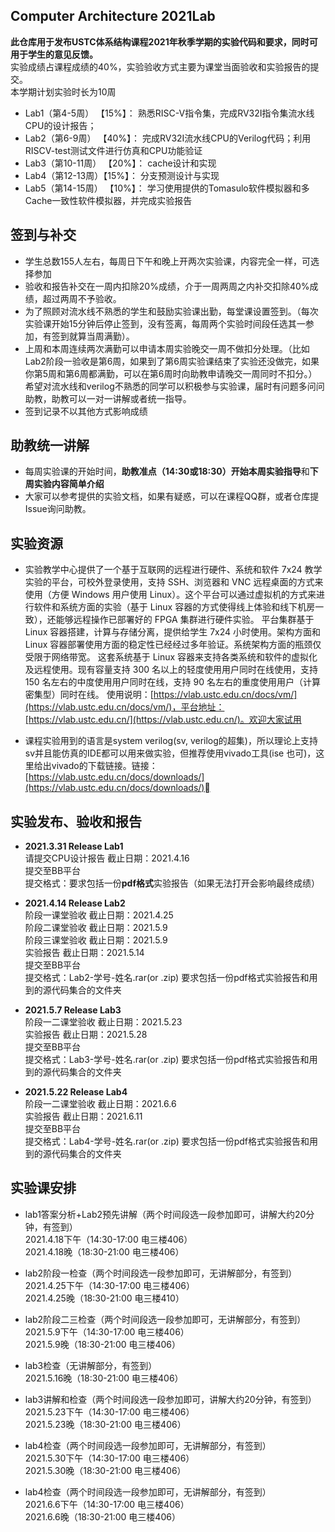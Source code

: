 ## Computer Architecture 2021Lab
**此仓库用于发布USTC体系结构课程2021年秋季学期的实验代码和要求，同时可用于学生的意见反馈。**  
实验成绩占课程成绩的40%，实验验收方式主要为课堂当面验收和实验报告的提交。  
本学期计划实验时长为10周

* Lab1（第4-5周）  【15%】： 熟悉RISC-V指令集，完成RV32I指令集流水线CPU的设计报告；
* Lab2（第6-9周）  【40%】： 完成RV32I流水线CPU的Verilog代码；利用RISCV-test测试文件进行仿真和CPU功能验证
* Lab3（第10-11周） 【20%】： cache设计和实现
* Lab4（第12-13周）【15%】： 分支预测设计与实现
* Lab5（第14-15周）   【10%】： 学习使用提供的Tomasulo软件模拟器和多Cache一致性软件模拟器，并完成实验报告


## 签到与补交

* 学生总数155人左右，每周日下午和晚上开两次实验课，内容完全一样，可选择参加
* 验收和报告补交在一周内扣除20%成绩，介于一周两周之内补交扣除40%成绩，超过两周不予验收。
* 为了照顾对流水线不熟悉的学生和鼓励实验课出勤，每堂课设置签到。（每次实验课开始15分钟后停止签到，没有签离，每周两个实验时间段任选其一参加，有签到就算当周满勤）。
* 上周和本周连续两次满勤可以申请本周实验晚交一周不做扣分处理。（比如Lab2阶段一验收是第6周，如果到了第6周实验课结束了实验还没做完，如果你第5周和第6周都满勤，可以在第6周时向助教申请晚交一周同时不扣分。）希望对流水线和verilog不熟悉的同学可以积极参与实验课，届时有问题多问问助教，助教可以一对一讲解或者统一指导。
* 签到记录不以其他方式影响成绩

## 助教统一讲解
*  每周实验课的开始时间，**助教准点（14:30或18:30）**开始**本周实验指导**和**下周实验内容简单介绍**
* 大家可以参考提供的实验文档，如果有疑惑，可以在课程QQ群，或者仓库提Issue询问助教。


## 实验资源


* 实验教学中心提供了一个基于互联网的远程进行硬件、系统和软件 7x24 教学实验的平台，可校外登录使用，支持 SSH、浏览器和 VNC 远程桌面的方式来使用（方便 Windows 用户使用 Linux）。这个平台可以通过虚拟机的方式来进行软件和系统方面的实验（基于 Linux 容器的方式使得线上体验和线下机房一致），还能够远程操作已部署好的 FPGA 集群进行硬件实验。
平台集群基于 Linux 容器搭建，计算与存储分离，提供给学生 7x24 小时使用。架构方面和 Linux 容器部署使用方面的稳定性已经经过多年验证。系统架构方面的瓶颈仅受限于网络带宽。
这套系统基于 Linux 容器来支持各类系统和软件的虚拟化及远程使用。现有容量支持 300 名以上的轻度使用用户同时在线使用，支持 150 名左右的中度使用用户同时在线，支持 90 名左右的重度使用用户（计算密集型）同时在线。
使用说明：[https://vlab.ustc.edu.cn/docs/vm/](https://vlab.ustc.edu.cn/docs/vm/)，平台地址：[https://vlab.ustc.edu.cn/](https://vlab.ustc.edu.cn/)。欢迎大家试用

* 课程实验用到的语言是system verilog(sv, verilog的超集)，所以理论上支持sv并且能仿真的IDE都可以用来做实验，但推荐使用vivado工具(ise 也可)，这里给出vivado的下载链接。链接：[https://vlab.ustc.edu.cn/docs/downloads/](https://vlab.ustc.edu.cn/docs/downloads/)


## 实验发布、验收和报告

* **2021.3.31 Release Lab1**  
  请提交CPU设计报告 截止日期：2021.4.16  
  提交至BB平台  
  提交格式：要求包括一份**pdf格式**实验报告（如果无法打开会影响最终成绩）  
  
* **2021.4.14 Release Lab2**  
  阶段一课堂验收 截止日期：2021.4.25  
  阶段二课堂验收 截止日期：2021.5.9  
  阶段三课堂验收 截止日期：2021.5.9  
  实验报告 截止日期：2021.5.14  
  提交至BB平台  
  提交格式：Lab2-学号-姓名.rar(or .zip) 要求包括一份pdf格式实验报告和用到的源代码集合的文件夹
 
* **2021.5.7 Release Lab3**  
  阶段一二课堂验收 截止日期：2021.5.23  
  实验报告 截止日期：2021.5.28  
  提交至BB平台  
  提交格式：Lab3-学号-姓名.rar(or .zip) 要求包括一份pdf格式实验报告和用到的源代码集合的文件夹 

* **2021.5.22 Release Lab4**  
  阶段一二课堂验收 截止日期：2021.6.6  
  实验报告 截止日期：2021.6.11  
  提交至BB平台  
  提交格式：Lab4-学号-姓名.rar(or .zip) 要求包括一份pdf格式实验报告和用到的源代码集合的文件夹 
  
## 实验课安排

* lab1答案分析+Lab2预先讲解（两个时间段选一段参加即可，讲解大约20分钟，有签到）  
  2021.4.18下午（14:30-17:00 电三楼406）  
  2021.4.18晚（18:30-21:00 电三楼406）

* lab2阶段一检查（两个时间段选一段参加即可，无讲解部分，有签到）  
  2021.4.25下午（14:30-17:00 电三楼406）  
  2021.4.25晚（18:30-21:00 电三楼410）
  
* lab2阶段二三检查（两个时间段选一段参加即可，无讲解部分，有签到）  
  2021.5.9下午（14:30-17:00 电三楼406）  
  2021.5.9晚（18:30-21:00 电三楼406）

* lab3检查（无讲解部分，有签到）  
  2021.5.16晚（18:30-21:00 电三楼406）

* lab3讲解和检查（两个时间段选一段参加即可，讲解大约20分钟，有签到）  
  2021.5.23下午（14:30-17:00 电三楼406）  
  2021.5.23晚（18:30-21:00 电三楼406）

* lab4检查（两个时间段选一段参加即可，无讲解部分，有签到）  
  2021.5.30下午（14:30-17:00 电三楼406）  
  2021.5.30晚（18:30-21:00 电三楼406）

* lab4检查（两个时间段选一段参加即可，无讲解部分，有签到）  
  2021.6.6下午（14:30-17:00 电三楼406）  
  2021.6.6晚（18:30-21:00 电三楼406）
